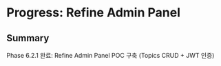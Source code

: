 # Progress: Refine Admin Panel

## Summary
Phase 6.2.1 완료: Refine Admin Panel POC 구축 (Topics CRUD + JWT 인증)
